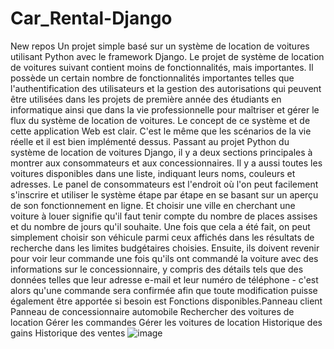# Car_Rental-Django
New repos
Un projet simple basé sur un système de location de voitures utilisant Python avec le framework Django. Le projet de système de location de voitures suivant contient moins de fonctionnalités, mais importantes. Il possède un certain nombre de fonctionnalités importantes telles que l'authentification des utilisateurs et la gestion des autorisations qui peuvent être utilisées dans les projets de première année des étudiants en informatique ainsi que dans la vie professionnelle pour maîtriser et gérer le flux du système de location de voitures. Le concept de ce système et de cette application Web est clair. C'est le même que les scénarios de la vie réelle et il est bien implémenté dessus. Passant au projet Python du système de location de voitures Django, il y a deux sections principales à montrer aux consommateurs et aux concessionnaires. Il y a aussi toutes les voitures disponibles dans une liste, indiquant leurs noms, couleurs et adresses. Le panel de consommateurs est l'endroit où l'on peut facilement s'inscrire et utiliser le système étape par étape en se basant sur un aperçu de son fonctionnement en ligne. Et choisir une ville en cherchant une voiture à louer signifie qu'il faut tenir compte du nombre de places assises et du nombre de jours qu'il souhaite. Une fois que cela a été fait, on peut simplement choisir son véhicule parmi ceux affichés dans les résultats de recherche dans les limites budgétaires choisies. Ensuite, ils doivent revenir pour voir leur commande une fois qu'ils ont commandé la voiture avec des informations sur le concessionnaire, y compris des détails tels que des données telles que leur adresse e-mail et leur numéro de téléphone - c'est alors qu'une commande sera confirmée afin que toute modification puisse également être apportée si besoin est Fonctions disponibles.Panneau client Panneau de concessionnaire automobile Rechercher des voitures de location Gérer les commandes Gérer les voitures de location Historique des gains Historique des ventes
![image](https://github.com/Ayoubelmaghraoui/Car_Rental-Django/assets/122055457/563fb9f3-32d9-4165-9ec3-88bd718ce4d9)

